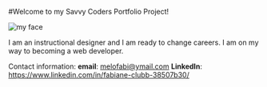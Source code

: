 #Welcome to my Savvy Coders Portfolio Project!

![my face](https://media.licdn.com/dms/image/C4E03AQGeXeHQcJNl0w/profile-displayphoto-shrink_200_200/0?e=1546473600&v=beta&t=l1YTiid7CyOnu_54qqqm-U9ZcL_yWSC8fIEw0sJzAZg)

I am an instructional designer and I am ready to change careers. I am on my way to becoming a web developer. 

Contact information:
**email**: melofabi@ymail.com
**LinkedIn**: https://www.linkedin.com/in/fabiane-clubb-38507b30/


